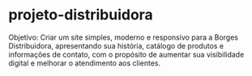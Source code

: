 # projeto-distribuidora
 Objetivo: Criar um site simples, moderno e responsivo para a Borges Distribuidora, apresentando sua história, catálogo de produtos e informações de contato, com o propósito de aumentar sua visibilidade digital e melhorar o atendimento aos clientes.
